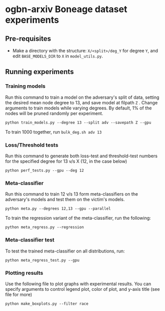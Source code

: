 # ogbn-arxiv Boneage dataset experiments

## Pre-requisites

- Make a directory with the structure: `X/<split>/deg_Y` for degree `Y`, and edit `BASE_MODELS_DIR` to `X` in `model_utils.py`.

## Running experiments

### Training models

Run this command to train a model on the adversary's split of data, setting the desired mean node degree to 13, and save model at filpath `Z` . Change arguments to train models while varying degrees. By default, 1% of the nodes will be pruned randomly per experiment.

`python train_models.py --degree 13 --split adv --savepath Z --gpu`

To train 1000 together, run `bulk_deg.sh adv 13`


### Loss/Threshold tests

Run this command to generate both loss-test and threshold-test numbers for the specified degree for 13 v/s X (12, in the case below)

`python perf_tests.py --gpu --deg 12`


### Meta-classifier

Run this command to train 12 v/s 13 form meta-classifiers on the adversary's models and test them on the victim's models.

`python meta.py --degrees 12,13 --gpu --parallel`

To train the regression variant of the meta-classifier, run the following:

`python meta_regress.py --regression`


### Meta-classifier test

To test the trained meta-classifier on all distributions, run:

`python meta_regress_test.py --gpu`

### Plotting results

Use the following file to plot graphs with experimental results. You can specify arguments to control legend plot, color of plot, and y-axis title (see file for more)

`python make_boxplots.py --filter race`
